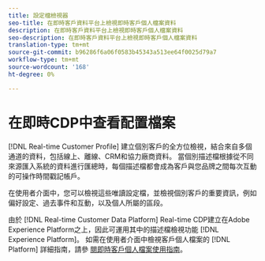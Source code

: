 ```yaml
---
title: 設定檔檢視器
seo-title: 在即時客戶資料平台上檢視即時客戶個人檔案資料
description: 在即時客戶資料平台上檢視即時客戶個人檔案資料
seo-description: 在即時客戶資料平台上檢視即時客戶個人檔案資料
translation-type: tm+mt
source-git-commit: b96286f6a06f0583b45343a513ee64f0025d79a7
workflow-type: tm+mt
source-wordcount: '168'
ht-degree: 0%

---
```



# 在即時CDP中查看配置檔案

[!DNL Real-time Customer Profile] 建立個別客戶的全方位檢視，結合來自多個通道的資料，包括線上、離線、CRM和協力廠商資料。 當個別描述檔根據從不同來源匯入系統的資料進行匯總時，每個描述檔都會成為客戶與您品牌之間每次互動的可操作時間戳記帳戶。

在使用者介面中，您可以檢視這些唯讀設定檔，並檢視個別客戶的重要資訊，例如偏好設定、過去事件和互動，以及個人所屬的區段。

由於 [!DNL Real-time Customer Data Platform] Real-time CDP建立在Adobe Experience Platform之上，因此可運用其中的描述檔檢視功能 [!DNL Experience Platform]。 如需在使用者介面中檢視客戶個人檔案的 [!DNL Platform] 詳細指南，請參 [閱即時客戶個人檔案使用指南](../../profile/ui/user-guide.md)。